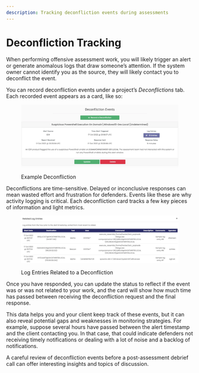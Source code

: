 ```yaml
---
description: Tracking deconfliction events during assessments
---
```


# Deconfliction Tracking

When performing offensive assessment work, you will likely trigger an alert or generate anomalous logs that draw someone’s attention. If the system owner cannot identify you as the source, they will likely contact you to deconflict the event.

You can record deconfliction events under a project’s _Deconflictions_ tab. Each recorded event appears as a card, like so:

<figure><img src="../../../.gitbook/assets/image (3).png" alt=""><figcaption><p>Example Deconfliction</p></figcaption></figure>

Deconflictions are time-sensitive. Delayed or inconclusive responses can mean wasted effort and frustration for defenders. Events like these are why activity logging is critical. Each deconfliction card tracks a few key pieces of information and light metrics.

<figure><img src="../../../.gitbook/assets/image (4).png" alt=""><figcaption><p>Log Entries Related to a Deconfliction</p></figcaption></figure>

Once you have responded, you can update the status to reflect if the event was or was not related to your work, and the card will show how much time has passed between receiving the deconfliction request and the final response.

This data helps you and your client keep track of these events, but it can also reveal potential gaps and weaknesses in monitoring strategies. For example, suppose several hours have passed between the alert timestamp and the client contacting you. In that case, that could indicate defenders not receiving timely notifications or dealing with a lot of noise and a backlog of notifications.

A careful review of deconfliction events before a post-assessment debrief call can offer interesting insights and topics of discussion.
